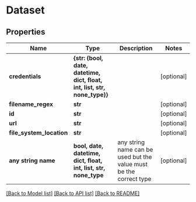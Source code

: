 # Dataset


## Properties
Name | Type | Description | Notes
------------ | ------------- | ------------- | -------------
**credentials** | **{str: (bool, date, datetime, dict, float, int, list, str, none_type)}** |  | [optional] 
**filename_regex** | **str** |  | [optional] 
**id** | **str** |  | [optional] 
**url** | **str** |  | [optional] 
**file_system_location** | **str** |  | [optional] 
**any string name** | **bool, date, datetime, dict, float, int, list, str, none_type** | any string name can be used but the value must be the correct type | [optional]

[[Back to Model list]](../README.md#documentation-for-models) [[Back to API list]](../README.md#documentation-for-api-endpoints) [[Back to README]](../README.md)


